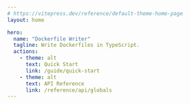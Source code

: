 ```yaml
---
# https://vitepress.dev/reference/default-theme-home-page
layout: home

hero:
  name: "Dockerfile Writer"
  tagline: Write Dockerfiles in TypeScript.
  actions:
    - theme: alt
      text: Quick Start
      link: /guide/quick-start
    - theme: alt
      text: API Reference
      link: /reference/api/globals
---
```


